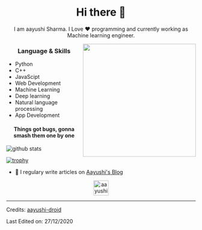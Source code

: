 <h1 align="center"> Hi there 👋 </h1>
<p align="center"> I am aayushi Sharma. I Love ❤️ programming and currently working as Machine learning engineer. </p>
<img align="right" src="https://www.kindpng.com/picc/m/274-2748314_freetoedit-menherachan-animegirl-animecute-png-kawaii-anime-girl.png" height="300" width="300">
<h3 align="center"> Language & Skills </h3>

- Python
- C++
- JavaScipt
- Web Development
- Machine Learning
- Deep learning
- Natural language processing
- App Development

<h4 align="center">Things got bugs, gonna smash them one by one</h4>

<img align="center" src="https://github-readme-stats.vercel.app/api?username=aayushi-droid&show_icons=true&include_all_commits=true&theme=blue-white&count_private=true" alt="github stats">

[![trophy](https://github-profile-trophy.vercel.app/?username=aayushi-droid&theme=gruvbox)](https://github.com/ryo-ma/github-profile-trophy)
- 📝 I regulary write articles on [Aayushi's Blog](http://aayushi-droid.github.io/)

<p align="center">
<a href="https://dev.to/aayushidroid" target="blank"><img align="center" src="https://cdn.jsdelivr.net/npm/simple-icons@3.0.1/icons/dev-dot-to.svg" alt="aayushi-droid" height="40" width="40" /></a>
</p>

-----
Credits: [aayushi-droid](https://github.com/aayushi-droid)

Last Edited on: 27/12/2020

